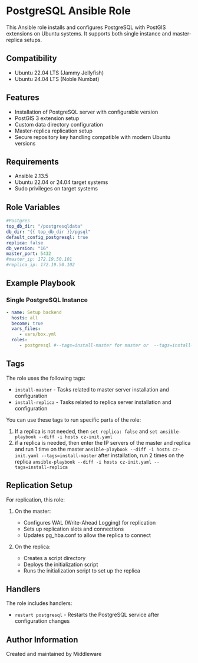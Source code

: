 # PostgreSQL Ansible Role

This Ansible role installs and configures PostgreSQL with PostGIS extensions on Ubuntu systems. It supports both single instance and master-replica setups.

## Compatibility

- Ubuntu 22.04 LTS (Jammy Jellyfish)
- Ubuntu 24.04 LTS (Noble Numbat)

## Features

- Installation of PostgreSQL server with configurable version
- PostGIS 3 extension setup
- Custom data directory configuration
- Master-replica replication setup
- Secure repository key handling compatible with modern Ubuntu versions

## Requirements

- Ansible 2.13.5 
- Ubuntu 22.04 or 24.04 target systems
- Sudo privileges on target systems

## Role Variables

```yaml
#Postgres
top_db_dir: "/postgresqldata"
db_dir: "{{ top_db_dir }}/pgsql"
default_config_postgresql: true
replica: false
db_version: "16"
master_port: 5432
#master_ip: 172.19.50.101
#replica_ip: 172.19.50.102

```
## Example Playbook

### Single PostgreSQL Instance

```yaml
- name: Setup backend
  hosts: all
  become: true
  vars_files:
     - vars/box.yml
  roles:
     - postgresql #--tags=install-master for master or  --tags=install-replica for replica
```

## Tags

The role uses the following tags:

- `install-master` - Tasks related to master server installation and configuration
- `install-replica` - Tasks related to replica server installation and configuration

You can use these tags to run specific parts of the role:

1. If a replica is not needed, then `set replica: false` and `set ansible-playbook --diff -i hosts cz-init.yaml`
2. if a replica is needed, then enter the IP servers of the master and replica and run 1 time on the master `ansible-playbook --diff -i hosts cz-init.yaml --tags=install-master`
   after installation, run 2 times on the replica `ansible-playbook --diff -i hosts cz-init.yaml --tags=install-replica`

## Replication Setup

For replication, this role:

1. On the master:
   - Configures WAL (Write-Ahead Logging) for replication
   - Sets up replication slots and connections
   - Updates pg_hba.conf to allow the replica to connect

2. On the replica:
   - Creates a script directory
   - Deploys the initialization script
   - Runs the initialization script to set up the replica

## Handlers

The role includes handlers:

- `restart postgresql` - Restarts the PostgreSQL service after configuration changes

## Author Information

Created and maintained by Middleware

